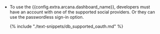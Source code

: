 * To use the {{config.extra.arcana.dashboard_name}}, developers must have an account with one of the supported social providers. Or they can use the passwordless sign-in option.

    {% include "./text-snippets/db_supported_oauth.md" %}